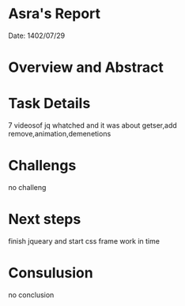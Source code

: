  # Asra's Report
 Date:
1402/07/29
 # Overview and Abstract


 # Task Details 
7 videosof jq whatched and it was about getser,add remove,animation,demenetions

 
 

 # Challengs 
no challeng

 # Next steps
 finish jqueary and start css frame work in time
 

 # Consulusion 
 no conclusion
